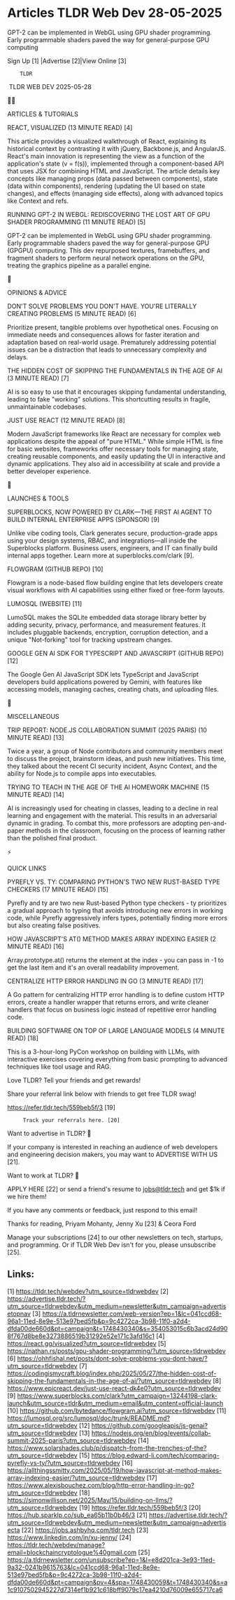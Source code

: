 # Articles TLDR Web Dev 28-05-2025

GPT-2 can be implemented in WebGL using GPU shader programming. Early
programmable shaders paved the way for general-purpose GPU
computing ‌ ‌ ‌ ‌ ‌ ‌ ‌ ‌ ‌ ‌ ‌ ‌ ‌ ‌ ‌ ‌ ‌ ‌ ‌ ‌ ‌ ‌ ‌ ‌ ‌ ‌  ‌ ‌ ‌ ‌ ‌ ‌ ‌ ‌ ‌ ‌ ‌ ‌ ‌ ‌ ‌ ‌ ‌ ‌ ‌ ‌ ‌ ‌ ‌ ‌ ‌ ‌ 


 Sign Up [1] |Advertise [2]|View Online [3] 

		TLDR 

 TLDR WEB DEV 2025-05-28

🧑‍💻 

ARTICLES & TUTORIALS

 REACT, VISUALIZED (13 MINUTE READ) [4] 

 This article provides a visualized walkthrough of React, explaining
its historical context by contrasting it with jQuery, Backbone.js, and
AngularJS. React's main innovation is representing the view as a
function of the application's state (v = f(s)), implemented through a
component-based API that uses JSX for combining HTML and JavaScript.
The article details key concepts like managing props (data passed
between components), state (data within components), rendering
(updating the UI based on state changes), and effects (managing side
effects), along with advanced topics like Context and refs. 

 RUNNING GPT-2 IN WEBGL: REDISCOVERING THE LOST ART OF GPU SHADER
PROGRAMMING (11 MINUTE READ) [5] 

 GPT-2 can be implemented in WebGL using GPU shader programming. Early
programmable shaders paved the way for general-purpose GPU (GPGPU)
computing. This dev repurposed textures, framebuffers, and fragment
shaders to perform neural network operations on the GPU, treating the
graphics pipeline as a parallel engine. 

🧠 

OPINIONS & ADVICE

 DON'T SOLVE PROBLEMS YOU DON'T HAVE. YOU'RE LITERALLY CREATING
PROBLEMS (5 MINUTE READ) [6] 

 Prioritize present, tangible problems over hypothetical ones.
Focusing on immediate needs and consequences allows for faster
iteration and adaptation based on real-world usage. Prematurely
addressing potential issues can be a distraction that leads to
unnecessary complexity and delays. 

 THE HIDDEN COST OF SKIPPING THE FUNDAMENTALS IN THE AGE OF AI (3
MINUTE READ) [7] 

 AI is so easy to use that it encourages skipping fundamental
understanding, leading to fake "working" solutions. This shortcutting
results in fragile, unmaintainable codebases. 

 JUST USE REACT (12 MINUTE READ) [8] 

 Modern JavaScript frameworks like React are necessary for complex web
applications despite the appeal of "pure HTML." While simple HTML is
fine for basic websites, frameworks offer necessary tools for managing
state, creating reusable components, and easily updating the UI in
interactive and dynamic applications. They also aid in accessibility
at scale and provide a better developer experience. 

🚀 

LAUNCHES & TOOLS

 SUPERBLOCKS, NOW POWERED BY CLARK—THE FIRST AI AGENT TO BUILD
INTERNAL ENTERPRISE APPS (SPONSOR) [9] 

 Unlike vibe coding tools, Clark generates secure, production-grade
apps using your design systems, RBAC, and integrations—all inside
the Superblocks platform. Business users, engineers, and IT can
finally build internal apps together. Learn more at
superblocks.com/clark [9]. 

 FLOWGRAM (GITHUB REPO) [10] 

 Flowgram is a node-based flow building engine that lets developers
create visual workflows with AI capabilities using either fixed or
free-form layouts. 

 LUMOSQL (WEBSITE) [11] 

 LumoSQL makes the SQLite embedded data storage library better by
adding security, privacy, performance, and measurement features. It
includes pluggable backends, encryption, corruption detection, and a
unique "Not-forking" tool for tracking upstream changes. 

 GOOGLE GEN AI SDK FOR TYPESCRIPT AND JAVASCRIPT (GITHUB REPO) [12] 

 The Google Gen AI JavaScript SDK lets TypeScript and JavaScript
developers build applications powered by Gemini, with features like
accessing models, managing caches, creating chats, and uploading
files. 

🎁 

MISCELLANEOUS

 TRIP REPORT: NODE.JS COLLABORATION SUMMIT (2025 PARIS) (10 MINUTE
READ) [13] 

 Twice a year, a group of Node contributors and community members meet
to discuss the project, brainstorm ideas, and push new initiatives.
This time, they talked about the recent CI security incident, Async
Context, and the ability for Node.js to compile apps into executables.


 TRYING TO TEACH IN THE AGE OF THE AI HOMEWORK MACHINE (15 MINUTE
READ) [14] 

 AI is increasingly used for cheating in classes, leading to a decline
in real learning and engagement with the material. This results in an
adversarial dynamic in grading. To combat this, more professors are
adopting pen-and-paper methods in the classroom, focusing on the
process of learning rather than the polished final product. 

⚡ 

QUICK LINKS

 PYREFLY VS. TY: COMPARING PYTHON'S TWO NEW RUST-BASED TYPE CHECKERS
(17 MINUTE READ) [15] 

 Pyrefly and ty are two new Rust-based Python type checkers - ty
prioritizes a gradual approach to typing that avoids introducing new
errors in working code, while Pyrefly aggressively infers types,
potentially finding more errors but also creating false positives. 

 HOW JAVASCRIPT'S AT() METHOD MAKES ARRAY INDEXING EASIER (2 MINUTE
READ) [16] 

 Array.prototype.at() returns the element at the index - you can pass
in -1 to get the last item and it's an overall readability
improvement. 

 CENTRALIZE HTTP ERROR HANDLING IN GO (3 MINUTE READ) [17] 

 A Go pattern for centralizing HTTP error handling is to define custom
HTTP errors, create a handler wrapper that returns errors, and write
cleaner handlers that focus on business logic instead of repetitive
error handling code. 

 BUILDING SOFTWARE ON TOP OF LARGE LANGUAGE MODELS (4 MINUTE READ)
[18] 

 This is a 3-hour-long PyCon workshop on building with LLMs, with
interactive exercises covering everything from basic prompting to
advanced techniques like tool usage and RAG. 

Love TLDR? Tell your friends and get rewards!

 Share your referral link below with friends to get free TLDR swag! 

 https://refer.tldr.tech/559beb5f/3 [19] 

		 Track your referrals here. [20] 

Want to advertise in TLDR? 📰

 If your company is interested in reaching an audience of web
developers and engineering decision makers, you may want to ADVERTISE
WITH US [21]. 

Want to work at TLDR? 💼

 APPLY HERE [22] or send a friend's resume to jobs@tldr.tech and get
$1k if we hire them! 

 If you have any comments or feedback, just respond to this email! 

Thanks for reading, 
Priyam Mohanty, Jenny Xu [23] & Ceora Ford 

 Manage your subscriptions [24] to our other newsletters on tech,
startups, and programming. Or if TLDR Web Dev isn't for you, please
unsubscribe [25]. 

 

Links:
------
[1] https://tldr.tech/webdev?utm_source=tldrwebdev
[2] https://advertise.tldr.tech/?utm_source=tldrwebdev&utm_medium=newsletter&utm_campaign=advertisetopnav
[3] https://a.tldrnewsletter.com/web-version?ep=1&lc=041ccd68-96a1-11ed-8e9e-513e97bed5fb&p=9c4272ca-3b98-11f0-a2d4-dfda00de660d&pt=campaign&t=1748430340&s=354053015c6b3acd24d908f767d8be8e3273886519b31292e52e171c3afd16c1
[4] https://react.gg/visualized?utm_source=tldrwebdev
[5] https://nathan.rs/posts/gpu-shader-programming/?utm_source=tldrwebdev
[6] https://ohhfishal.net/posts/dont-solve-problems-you-dont-have/?utm_source=tldrwebdev
[7] https://codingismycraft.blog/index.php/2025/05/27/the-hidden-cost-of-skipping-the-fundamentals-in-the-age-of-ai/?utm_source=tldrwebdev
[8] https://www.epicreact.dev/just-use-react-dk4e0?utm_source=tldrwebdev
[9] https://www.superblocks.com/clark?utm_campaign=13244198-clark-launch&utm_source=tldr&utm_medium=email&utm_content=official-launch
[10] https://github.com/bytedance/flowgram.ai?utm_source=tldrwebdev
[11] https://lumosql.org/src/lumosql/doc/trunk/README.md?utm_source=tldrwebdev
[12] https://github.com/googleapis/js-genai?utm_source=tldrwebdev
[13] https://nodejs.org/en/blog/events/collab-summit-2025-paris?utm_source=tldrwebdev
[14] https://www.solarshades.club/p/dispatch-from-the-trenches-of-the?utm_source=tldrwebdev
[15] https://blog.edward-li.com/tech/comparing-pyrefly-vs-ty/?utm_source=tldrwebdev
[16] https://allthingssmitty.com/2025/05/19/how-javascript-at-method-makes-array-indexing-easier/?utm_source=tldrwebdev
[17] https://www.alexisbouchez.com/blog/http-error-handling-in-go?utm_source=tldrwebdev
[18] https://simonwillison.net/2025/May/15/building-on-llms/?utm_source=tldrwebdev
[19] https://refer.tldr.tech/559beb5f/3
[20] https://hub.sparklp.co/sub_ea65b11b0b46/3
[21] https://advertise.tldr.tech/?utm_source=tldrwebdev&utm_medium=newsletter&utm_campaign=advertisecta
[22] https://jobs.ashbyhq.com/tldr.tech
[23] https://www.linkedin.com/in/xu-jenny/
[24] https://tldr.tech/webdev/manage?email=blockchaincryptologue%40gmail.com
[25] https://a.tldrnewsletter.com/unsubscribe?ep=1&l=e8d201ca-3e93-11ed-9a32-0241b9615763&lc=041ccd68-96a1-11ed-8e9e-513e97bed5fb&p=9c4272ca-3b98-11f0-a2d4-dfda00de660d&pt=campaign&pv=4&spa=1748430059&t=1748430340&s=a1c9107502945227d7314ef1b921c618bff9079c17ea4210d76009e655717ca6